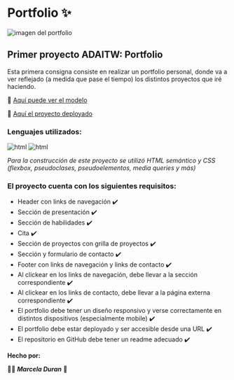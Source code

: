 # Portfolio :sparkles:

![imagen del portfolio](https://i.imgur.com/RclxOmC.png)

## Primer proyecto ADAITW: Portfolio

Esta primera consigna consiste en realizar un portfolio personal, donde va a ver reflejado (a medida que pase el tiempo) los distintos proyectos que iré haciendo.


:page_facing_up: [Aquí puede ver el modelo](https://frontend-proyecto-portfolio.adaitw.org/)


:open_file_folder: [Aquí el proyecto deployado](https://makorii.github.io/Portfolio/)

### Lenguajes utilizados: 

![html](https://i.imgur.com/h6Nw2gu.png)
![html](https://i.imgur.com/4Tq56tu.png)

*Para la construcción de este proyecto se utilizó HTML semántico y CSS (flexbox, pseudoclases, pseudoelementos, media queries y más)*


### El proyecto cuenta con los siguientes requisitos:

* Header con links de navegación :heavy_check_mark:
* Sección de presentación :heavy_check_mark:
* Sección de habilidades :heavy_check_mark:
* Cita :heavy_check_mark:
* Sección de proyectos con grilla de proyectos :heavy_check_mark:
* Sección y formulario de contacto :heavy_check_mark:
* Footer con links de navegación y links de contacto :heavy_check_mark:
* Al clickear en los links de navegación, debe llevar a la sección correspondiente :heavy_check_mark:
* Al clickear en los links de contacto, debe llevar a la página externa correspondiente :heavy_check_mark:
* El portfolio debe tener un diseño responsivo y verse correctamente en distintos dispositivos (especialmente mobile) :heavy_check_mark:
* El portfolio debe estar deployado y ser accesible desde una URL :heavy_check_mark:
* El repositorio en GitHub debe tener un readme adecuado :heavy_check_mark:



**Hecho por:**

:woman_technologist: ***Marcela Duran*** :purple_heart:

